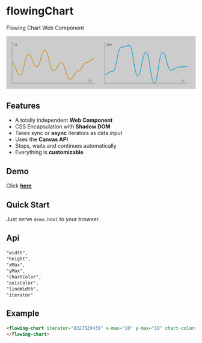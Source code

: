 # flowingChart

Flowing Chart Web Component

![](img/2020-01-14T11:33:56+01:00_686x190.gif "Simple and minimalist design for changing data")

## Features

- A totally independent **Web Component**
- CSS Encapsulation with **Shadow DOM**
- Takes sync or **async** iterators as data input
- Uses the **Canvas API**
- Stops, waits and continues automatically
- Everything is **customizable**

## Demo

Click [**here**](https://timonson.github.io/flowingChart/)

## Quick Start

Just serve `demo.html` to your browser.

## Api

```
"width",
"height",
"xMax",
"yMax",
"chartColor",
"axisColor",
"lineWidth",
"iterator"
```

## Example

```html
<flowing-chart iterator="0327529439" x-max="10" y-max="10" chart-color="orange">
</flowing-chart>
```
